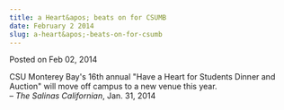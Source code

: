 ```yaml
---
title: a Heart&apos; beats on for CSUMB
date: February 2 2014
slug: a-heart&apos;-beats-on-for-csumb
---
```


 



<span class="date">Posted on Feb 02, 2014    </span>
<p>CSU Monterey Bay&apos;s 16th annual &quot;Have a Heart for Students Dinner
and Auction&quot; will move off campus to a new venue this year.<br>
<em>&#x2013; The Salinas Californian</em>, Jan. 31, 2014</br></p>





```
